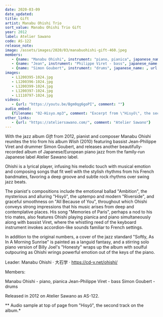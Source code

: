 ```yaml
---
date: 2020-03-09
date_updated: 
title: Gift
artist: Manabu Ohishi Trio
sort_value: Manabu Ohishi Trio Gift
year: 2012
label: Atelier Sawano
code: AS-122
release_note: 
image: /assets/images/2020/03/manabuohishi-gift-460.jpeg
members:
   - {name: "Manabu Ohishi", instrument: "piano, pianica", japanese_name: , url: ""}
   - {name: "Jean", instrument: "Philippe Viret - bass", japanese_name: , url: ""}
   - {name: "Simon Goubert", instrument: "drums", japanese_name: , url: ""}
images: 
   - L1200395-1024.jpg
   - L1200396-1024.jpg
   - L1200399-1024.jpg
   - L1200397-1024.jpg
   - L1110797-1024.jpg
videos: 
   - {url: "https://youtu.be/Bgm0qg6goPI", comment: ""}
audio_embed:
   {filename: "02-Hisyo.mp3", comment: "Excerpt from \"Hisyô\", the second track on the album:"}
other_links:
   - {url: "https://ateliersawano.com/", comment: "Atelier Sawano"}
---
```


With the jazz album *Gift* from 2012, pianist and composer Manabu Ohishi reunites the trio from his album *Wish* (2010) featuring bassist Jean-Philippe Viret and drummer Simon Goubert, and releases another beautifully-recorded album of Japanese/European piano jazz from the family-run Japanese label Atelier Sawano label.

Ohishi is a lyrical player, infusing his melodic touch with musical emotion and composing songs that fit well with the stylish rhythms from his French bandmates, favoring a deep groove and subtle rock rhythms over swing jazz beats.

The pianist's compositions include the emotional ballad "Ambition", the mysterious and alluring "Hisyô", the uptempo and modern "Riverside", and graceful smoothness on "All Because of You", throughout which Ohishi conveys strong impressions that his music arises from deep and contemplative places. His song "Memories of Paris", perhaps a nod to his trio mates, also features Ohishi playing pianica and piano simultaneously along with bassist Viret, where the whistling reed of the keyboard instrument invokes accordion-like sounds familiar to French settings.

In addition to the original numbers, a cover of the jazz standard "Softly, As In A Morning Sunrise" is painted as a languid fantasy, and a stirring solo piano version of Billy Joel's "Honesty" wraps up the album with soulful outpouring as Ohishi wrings powerful emotion out of the keys of the piano.

Leader: Manabu Ohishi · 大石学 · https://cd-v.net/ohishi/

Members:

Manabu Ohishi - piano, pianica
Jean-Philippe Viret - bass
Simon Goubert - drums

Released in 2012 on Atelier Sawano as AS-122.


** Audio sample at top of page from "Hisyô", the second track on the album.*

